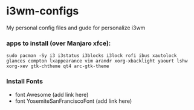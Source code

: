 # i3wm-configs
My personal config files and gude for personalize i3wm

### apps to install (over Manjaro xfce):

```
sudo pacman -Sy i3 i3status i3blocks i3lock rofi ibus xautolock glances compton lxappearance vim arandr xorg-xbacklight yaourt lshw xorg-xev gtk-chtheme qt4 arc-gtk-theme
```

### Install Fonts

- font Awesome (add link here)
- font YosemiteSanFranciscoFont (add link here)
